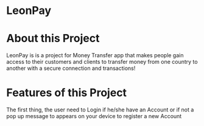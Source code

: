 # LeonPay
# About this Project
LeonPay is is a project for Money Transfer app that makes people gain access to their customers and clients to transfer money from one country to another with a secure connection and transactions!

# Features of this Project
The first thing, the user need to Login if he/she have an Account or if not a pop up message to appears on your device to register a new Account
